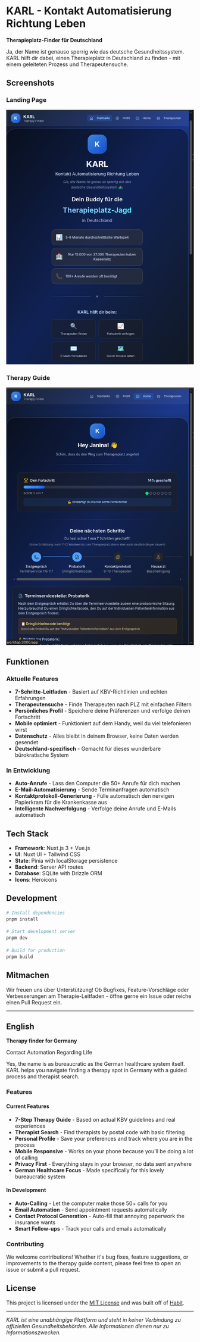# KARL - Kontakt Automatisierung Richtung Leben

**Therapieplatz-Finder für Deutschland**

Ja, der Name ist genauso sperrig wie das deutsche Gesundheitssystem. KARL hilft dir dabei, einen Therapieplatz in Deutschland zu finden - mit einem geleiteten Prozess und Therapeutensuche.

## Screenshots

### Landing Page
![KARL Landing](./screenshot-landing.png)

### Therapy Guide
![KARL Home](./screenshot-home.png)

## Funktionen

### Aktuelle Features
- **7-Schritte-Leitfaden** - Basiert auf KBV-Richtlinien und echten Erfahrungen
- **Therapeutensuche** - Finde Therapeuten nach PLZ mit einfachen Filtern
- **Persönliches Profil** - Speichere deine Präferenzen und verfolge deinen Fortschritt
- **Mobile optimiert** - Funktioniert auf dem Handy, weil du viel telefonieren wirst
- **Datenschutz** - Alles bleibt in deinem Browser, keine Daten werden gesendet
- **Deutschland-spezifisch** - Gemacht für dieses wunderbare bürokratische System

### In Entwicklung
- **Auto-Anrufe** - Lass den Computer die 50+ Anrufe für dich machen
- **E-Mail-Automatisierung** - Sende Terminanfragen automatisch
- **Kontaktprotokoll-Generierung** - Fülle automatisch den nervigen Papierkram für die Krankenkasse aus
- **Intelligente Nachverfolgung** - Verfolge deine Anrufe und E-Mails automatisch

## Tech Stack

- **Framework**: Nuxt.js 3 + Vue.js
- **UI**: Nuxt UI + Tailwind CSS
- **State**: Pinia with localStorage persistence
- **Backend**: Server API routes
- **Database**: SQLite with Drizzle ORM
- **Icons**: Heroicons

## Development

```bash
# Install dependencies
pnpm install

# Start development server
pnpm dev

# Build for production
pnpm build
```


## Mitmachen

Wir freuen uns über Unterstützung! Ob Bugfixes, Feature-Vorschläge oder Verbesserungen am Therapie-Leitfaden - öffne gerne ein Issue oder reiche einen Pull Request ein.

---

## English

**Therapy finder for Germany**

Contact Automation Regarding Life

Yes, the name is as bureaucratic as the German healthcare system itself. KARL helps you navigate finding a therapy spot in Germany with a guided process and therapist search.

### Features

#### Current Features
- **7-Step Therapy Guide** - Based on actual KBV guidelines and real experiences
- **Therapist Search** - Find therapists by postal code with basic filtering
- **Personal Profile** - Save your preferences and track where you are in the process
- **Mobile Responsive** - Works on your phone because you'll be doing a lot of calling
- **Privacy First** - Everything stays in your browser, no data sent anywhere
- **German Healthcare Focus** - Made specifically for this lovely bureaucratic system

#### In Development
- **Auto-Calling** - Let the computer make those 50+ calls for you
- **Email Automation** - Send appointment requests automatically 
- **Contact Protocol Generation** - Auto-fill that annoying paperwork the insurance wants
- **Smart Follow-ups** - Track your calls and emails automatically

### Contributing

We welcome contributions! Whether it's bug fixes, feature suggestions, or improvements to the therapy guide content, please feel free to open an issue or submit a pull request.

## License

This project is licensed under the [MIT License](./LICENSE) and was built off of [Habit](habit).

---

*KARL ist eine unabhängige Plattform und steht in keiner Verbindung zu offiziellen Gesundheitsbehörden. Alle Informationen dienen nur zu Informationszwecken.*